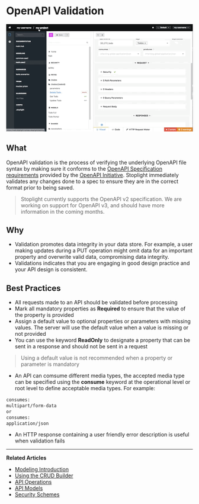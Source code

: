 # OpenAPI Validation

![](../../assets/gifs/file-validation-oas-spec.gif)

## What
OpenAPI validation is the process of verifying the underlying OpenAPI file syntax by making sure it conforms to the [OpenAPI Specification requirements](https://github.com/OAI/OpenAPI-Specification#the-openapi-specification) provided by the [OpenAPI Initiative](https://www.openapis.org/). Stoplight immediately validates any changes done to a spec to ensure they are in the correct format prior to being saved.

> Stoplight currently supports the OpenAPI v2 specification. We are working on support for OpenAPI v3, and should have more information in the coming months.

## Why 
- Validation promotes data integrity in your data store. For example, a user making updates during a PUT operation might omit data for an important property and overwrite valid data, compromising data integrity. 
- Validations indicates that you are engaging in good design practice and your API design is consistent. 

## Best Practices 
- All requests made to an API should be validated before processing
- Mark all mandatory properties as **Required** to ensure that the value of the property is provided 
- Assign a default value to optional properties or parameters with missing values. The server will use the default value when a value is missing or not provided 
- You can use the keyword **ReadOnly** to designate a property that can be sent in a response and should not be sent in a request

> Using a default value is not recommended when a property or parameter is mandatory

- An API can comsume different media types, the accepted media type can be specified using the **consume** keyword at the operational level or root level to define acceptable media types. For example: 

```
consumes: 
multipart/form-data
or
consumes:
application/json
```
- An HTTP response containing a user friendly error description is useful when validation fails


---
**Related Articles**
- [Modeling Introduction](/modeling/introduction)
- [Using the CRUD Builder](/modeling/modeling-with-openapi/using-the-crud-builder)
- [API Operations](/modeling/modeling-with-openapi/api-operations)
- [API Models](/modeling/modeling-with-openapi/api-models)
- [Security Schemes](/modeling/modeling-with-openapi/security-schemes)

